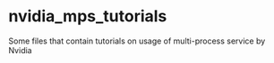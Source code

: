 # nvidia_mps_tutorials
Some files that contain tutorials on usage of multi-process service by Nvidia
